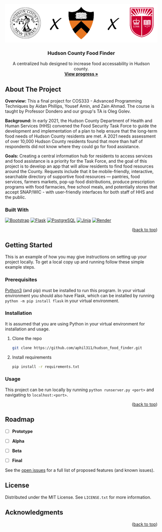 <!-- Improved compatibility of back to top link: See: https://github.com/othneildrew/Best-README-Template/pull/73 -->
<a name="readme-top"></a>

<!-- PROJECT LOGO -->
<div align="center">
<img src="./readme_assets/header_img.png">
<h3 align="center">Hudson County Food Finder</h3>

  <p align="center">
    A centralized hub designed to increase food accessability in Hudson
    county.
    <br />
    <a href="https://hudson-food-finder.onrender.com"><strong>View progress »</strong></a>

  </p>
</div>



<!-- ABOUT THE PROJECT -->
## About The Project
**Overview:** This a final project for COS333 - Advanced Programming Techniques by Aidan Phillips, Yousef Amin, and Zain Ahmad. The course is taught by Professor Dondero and our group's TA is Oleg Golev.

**Background:** In early 2021, the Hudson County Department of Health and Human Services (HHS) convened the Food Security Task Force to guide the development and implementation of a plan to help ensure that the long-term food needs of Hudson County residents are met. A 2021 needs assessment of over 10,000 Hudson County residents found that more than half of respondents did not know where they could go for food assistance.

**Goals:** Creating a central information hub for residents to access services and food assistance is a priority for the Task Force, and the goal of this project is to develop an app that will allow residents to find food resources around the County. Requests include that it be mobile-friendly, interactive, searchable directory of supportive food resources — pantries, food services, farmers markets, pop-up food distributions, produce prescription programs with food farmacies, free school meals, and potentially stores that accept SNAP/WIC - with user-friendly interfaces for both staff of HHS and the public.



### Built With
[![Bootstrap][Bootstrap.com]][Bootstrap-url] [![Flask][Flask.com]][Flask-url] [![PostgreSQL][PostgreSQL.com]][PostgreSQL-url] [![Jinja][Jinja.com]][Jinja-url] [![Render][Render.com]][Render-url]

<p align="right">(<a href="#readme-top">back to top</a>)</p>



<!-- GETTING STARTED -->
## Getting Started

This is an example of how you may give instructions on setting up your project locally.
To get a local copy up and running follow these simple example steps.

### Prerequisites

[Python3](https://www.python.org/downloads/) (and pip) must be installed to run this program.
In your virtual environment you should also have Flask, which can be installed by running `python -m pip install flask` in your virtual environment.

### Installation
It is assumed that you are using Python in your virtual environment for installation and usage.
1. Clone the repo
   ```sh
   git clone https://github.com/aphil311/hudson_food_finder.git
   ```
2. Install requirements
   ```sh
   pip install -r requirements.txt
   ```



<!-- USAGE EXAMPLES -->
### Usage

This project can be run locally by running `python runserver.py <port>` and navigating to `localhost:<port>`.

<p align="right">(<a href="#readme-top">back to top</a>)</p>



<!-- ROADMAP -->
## Roadmap

- [ ] **Prototype**
- [ ] **Alpha**
- [ ] **Beta**
- [ ] **Final**


See the [open issues](https://github.com/aphil311/hudson_food_finder/issues) for a full list of proposed features (and known issues).



<!-- LICENSE -->
## License

Distributed under the MIT License. See `LICENSE.txt` for more information.



<!-- ACKNOWLEDGMENTS -->
## Acknowledgments

<p align="right">(<a href="#readme-top">back to top</a>)</p>



<!-- MARKDOWN LINKS & IMAGES -->
<!-- https://www.markdownguide.org/basic-syntax/#reference-style-links -->
[contributors-shield]: https://img.shields.io/github/contributors/aphil311/hudson_food_finder.svg?style=for-the-badge
[contributors-url]: https://github.com/aphil311/hudson_food_finder/graphs/contributors
[forks-shield]: https://img.shields.io/github/forks/aphil311/hudson_food_finder.svg?style=for-the-badge
[forks-url]: https://github.com/aphil311/hudson_food_finder/network/members
[stars-shield]: https://img.shields.io/github/stars/aphil311/hudson_food_finder.svg?style=for-the-badge
[stars-url]: https://github.com/aphil311/hudson_food_finder/stargazers
[issues-shield]: https://img.shields.io/github/issues/aphil311/hudson_food_finder.svg?style=for-the-badge
[issues-url]: https://github.com/aphil311/hudson_food_finder/issues
[license-shield]: https://img.shields.io/github/license/aphil311/hudson_food_finder.svg?style=for-the-badge
[license-url]: https://github.com/aphil311/hudson_food_finder/blob/master/LICENSE.txt
[linkedin-shield]: https://img.shields.io/badge/-LinkedIn-black.svg?style=for-the-badge&logo=linkedin&colorB=555
[linkedin-url]: https://linkedin.com/in/linkedin_username
[product-screenshot]: images/screenshot.png

[Bootstrap.com]: https://img.shields.io/badge/Bootstrap-563D7C?style=for-the-badge&logo=bootstrap&logoColor=white
[Bootstrap-url]: https://getbootstrap.com
[Flask.com]: https://img.shields.io/badge/Flask-000000?style=for-the-badge&logo=flask&logoColor=white
[Flask-url]: https://flask.palletsprojects.com/en/2.2.x/
[Jinja.com]: https://img.shields.io/badge/jinja-cccccc.svg?style=for-the-badge&logo=jinja&logoColor=black
[Jinja-url]: https://jinja.palletsprojects.com/en/3.1.x/
[Render.com]: https://img.shields.io/badge/Render-%46E3B7.svg?style=for-the-badge&logo=render&logoColor=white
[Render-url]: https://render.com

[PostgreSQL.com]: https://img.shields.io/badge/PostgreSQL-316192?style=for-the-badge&logo=postgresql&logoColor=white
[PostgreSQL-url]: https://www.postgresql.org

